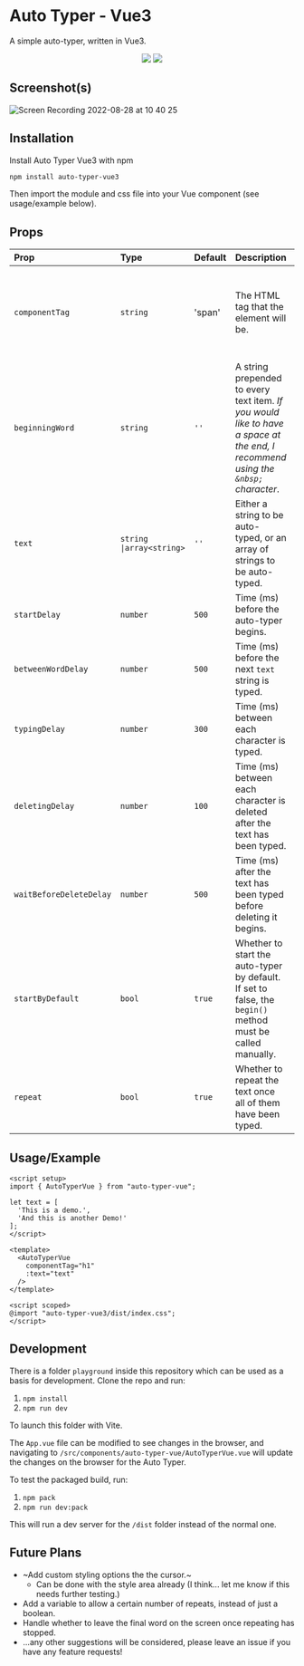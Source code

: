 # Auto Typer - Vue3

A simple auto-typer, written in Vue3.

<p align="center">
  <img src="https://img.shields.io/npm/v/auto-typer-vue3" />
  <img src="https://img.shields.io/npm/dt/auto-typer-vue3" />
</p>

## Screenshot(s)
![Screen Recording 2022-08-28 at 10 40 25](https://user-images.githubusercontent.com/64075030/187067804-a4d0a055-58a9-4d71-b0bd-d100591ba83a.gif)

## Installation

Install Auto Typer Vue3 with npm

```bash
npm install auto-typer-vue3
```

Then import the module and css file into your Vue component (see usage/example below).

## Props

| Prop                    | Type                     | Default | Description                                                                                                                      | Validation                                                                              |
| :---------------------- | :----------------------- | :------ | :------------------------------------------------------------------------------------------------------------------------------- | :-------------------------------------------------------------------------------------- |
| `componentTag`          | `string`                 | 'span'  | The HTML tag that the element will be.                                                                                           | Currently accepts any of the following: `span`, `p`, `a`, `h*` (where * is any number). |
| `beginningWord`         | `string`                 | `''`    | A string prepended to every text item. _If you would like to have a space at the end, I recommend using the `&nbsp;` character_. | N/A.                                                                                    |
| `text`                  | `string \|array<string>` | `''`    | Either a string to be auto-typed, or an array of strings to be auto-typed.                                                       |                                                                                         |
| `startDelay`            | `number`                 | `500`   | Time (ms) before the auto-typer begins.                                                                                          | Number >= 0.                                                                            |
| `betweenWordDelay`      | `number`                 | `500`   | Time (ms) before the next `text` string is typed.                                                                                | Number >= 0.                                                                            |
| `typingDelay`           | `number`                 | `300`   | Time (ms) between each character is typed.                                                                                       | Number >= 0.                                                                            |
| `deletingDelay`         | `number`                 | `100`   | Time (ms) between each character is deleted after the text has been typed.                                                       | Number >= 0.                                                                            |
| `waitBeforeDeleteDelay` | `number`                 | `500`   | Time (ms) after the text has been typed before deleting it begins.                                                               | Number >= 0.                                                                            |
| `startByDefault`        | `bool`                   | `true`  | Whether to start the auto-typer by default. If set to false, the `begin()` method must be called manually.                       | Number >= 0.                                                                            |
| `repeat`                | `bool`                   | `true`  | Whether to repeat the text once all of them have been typed.                                                                     | N/A.                                                                                    |  |

## Usage/Example

```vue
<script setup>
import { AutoTyperVue } from "auto-typer-vue";

let text = [
  'This is a demo.',
  'And this is another Demo!'
];
</script>

<template>
  <AutoTyperVue 
    componentTag="h1" 
    :text="text"
  />
</template>

<script scoped>
@import "auto-typer-vue3/dist/index.css";
</script>
```

## Development

There is a folder `playground` inside this repository which can be used as a basis for development. Clone the repo and run:

1. `npm install`
2. `npm run dev`

To launch this folder with Vite.

The `App.vue` file can be modified to see changes in the browser, and navigating to `/src/components/auto-typer-vue/AutoTyperVue.vue` will update the changes on the browser for the Auto Typer.

To test the packaged build, run:

1. `npm pack`
2. `npm run dev:pack`

This will run a dev server for the `/dist` folder instead of the normal one.

## Future Plans

- ~Add custom styling options the the cursor.~
    - Can be done with the style area already (I think... let me know if this needs further testing.) 
- Add a variable to allow a certain number of repeats, instead of just a boolean.
- Handle whether to leave the final word on the screen once repeating has stopped.
- ...any other suggestions will be considered, please leave an issue if you have any feature requests!
